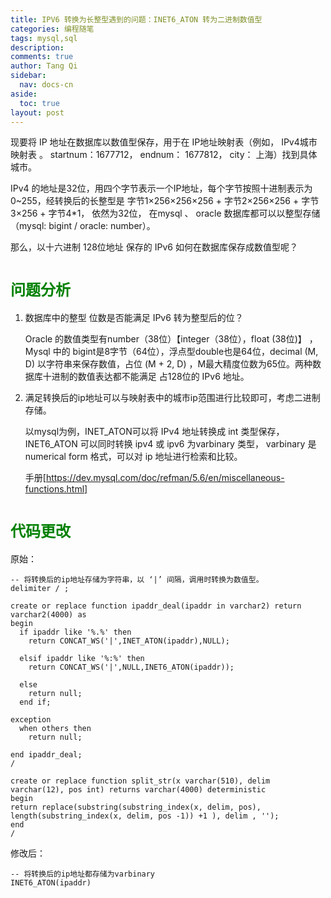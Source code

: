 ```yaml
---
title: IPV6 转换为长整型遇到的问题：INET6_ATON 转为二进制数值型
categories: 编程随笔
tags: mysql,sql
description: 
comments: true
author: Tang Qi
sidebar:
  nav: docs-cn
aside:
  toc: true
layout: post
---
```


现要将 IP 地址在数据库以数值型保存，用于在 IP地址映射表（例如， IPv4城市映射表 。 startnum：1677712， endnum： 1677812， city： 上海）找到具体城市。

IPv4 的地址是32位，用四个字节表示一个IP地址，每个字节按照十进制表示为0~255，经转换后的长整型是 字节1×256×256×256 + 字节2×256×256 +  字节3×256 + 字节4*1， 依然为32位， 在mysql 、 oracle 数据库都可以以整型存储（mysql: bigint / oracle: number）。

那么，以十六进制 128位地址 保存的 IPv6 如何在数据库保存成数值型呢？

<!--more-->

# <font face="黑体" color=green size=5>问题分析</font>

1. 数据库中的整型 位数是否能满足 IPv6 转为整型后的位？

   Oracle 的数值类型有number（38位）【integer（38位），float (38位)】 ， Mysql 中的 bigint是8字节（64位），浮点型double也是64位，decimal (M, D)  以字符串来保存数值，占位 (M + 2, D) ，M最大精度位数为65位。两种数据库十进制的数值表达都不能满足 占128位的 IPv6 地址。 

2. 满足转换后的ip地址可以与映射表中的城市ip范围进行比较即可，考虑二进制存储。

   以mysql为例，INET_ATON可以将 IPv4 地址转换成 int 类型保存， INET6_ATON 可以同时转换 ipv4 或 ipv6 为varbinary 类型， varbinary  是 numerical form 格式，可以对 ip 地址进行检索和比较。

   手册[https://dev.mysql.com/doc/refman/5.6/en/miscellaneous-functions.html]



# <font face="黑体" color=green size=5>代码更改</font>

原始：

```mysql
-- 将转换后的ip地址存储为字符串，以 ‘|’ 间隔，调用时转换为数值型。
delimiter / ;

create or replace function ipaddr_deal(ipaddr in varchar2) return varchar2(4000) as
begin
  if ipaddr like '%.%' then
    return CONCAT_WS('|',INET_ATON(ipaddr),NULL);
																							
  elsif ipaddr like '%:%' then
    return CONCAT_WS('|',NULL,INET6_ATON(ipaddr));

  else
    return null;
  end if;

exception
  when others then
    return null;

end ipaddr_deal;
/

create or replace function split_str(x varchar(510), delim varchar(12), pos int) returns varchar(4000) deterministic
begin 
return replace(substring(substring_index(x, delim, pos), length(substring_index(x, delim, pos -1)) +1 ), delim , '');
end
/
```

修改后：

```mysql
-- 将转换后的ip地址都存储为varbinary
INET6_ATON(ipaddr)
```
